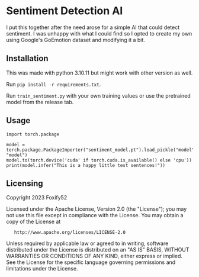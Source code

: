 # Sentiment Detection AI
I put this together after the need arose for a simple AI that could detect sentiment. I was unhappy with what I could find so I opted to create my own using 
Google's GoEmotion dataset and modifying it a bit.

## Installation
This was made with python 3.10.11 but might work with other version as well.

Run `pip install -r requirements.txt`.

Run `train_sentiment.py` with your own training values or use the pretrained model from the release tab.

## Usage
```
import torch.package

model = torch.package.PackageImporter("sentiment_model.pt").load_pickle("model", "model")
model.to(torch.device('cuda' if torch.cuda.is_available() else 'cpu'))
print(model.infer("This is a happy little test sentences!"))
```
## Licensing
   Copyright 2023 Foxify52

   Licensed under the Apache License, Version 2.0 (the "License");
   you may not use this file except in compliance with the License.
   You may obtain a copy of the License at

       http://www.apache.org/licenses/LICENSE-2.0

   Unless required by applicable law or agreed to in writing, software
   distributed under the License is distributed on an "AS IS" BASIS,
   WITHOUT WARRANTIES OR CONDITIONS OF ANY KIND, either express or implied.
   See the License for the specific language governing permissions and
   limitations under the License.